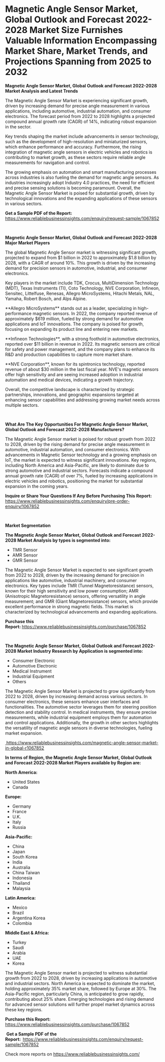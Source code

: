 <p><h1>Magnetic Angle Sensor Market, Global Outlook and Forecast 2022-2028 Market Size Furnishes Valuable Information Encompassing Market Share, Market Trends, and Projections Spanning from 2025 to 2032</h1></p><p><strong>Magnetic Angle Sensor Market, Global Outlook and Forecast 2022-2028 Market Analysis and Latest Trends</strong></p>
<p><p>The Magnetic Angle Sensor Market is experiencing significant growth, driven by increasing demand for precise angle measurement in various applications, including automotive, industrial automation, and consumer electronics. The forecast period from 2022 to 2028 highlights a projected compound annual growth rate (CAGR) of 14%, indicating robust expansion in the sector.</p><p>Key trends shaping the market include advancements in sensor technology, such as the development of high-resolution and miniaturized sensors, which enhance performance and accuracy. Furthermore, the rising integration of magnetic angle sensors in electric vehicles and robotics is contributing to market growth, as these sectors require reliable angle measurements for navigation and control.</p><p>The growing emphasis on automation and smart manufacturing processes across industries is also fueling the demand for magnetic angle sensors. As industries increasingly adopt Industry 4.0 practices, the need for efficient and precise sensing solutions is becoming paramount. Overall, the Magnetic Angle Sensor Market is poised for substantial growth, driven by technological innovations and the expanding applications of these sensors in various sectors.</p></p>
<p><strong>Get a Sample PDF of the Report:&nbsp;</strong> <a href="https://www.reliablebusinessinsights.com/enquiry/request-sample/1067852?utm_campaign=3077&utm_medium=2&utm_source=Github&utm_content=ia&utm_term=21032025&utm_id=magnetic-angle-sensor-market-global-outlook-and-forecast-2022-2028">https://www.reliablebusinessinsights.com/enquiry/request-sample/1067852</a></p>
<p>&nbsp;</p>
<p><strong>Magnetic Angle Sensor Market, Global Outlook and Forecast 2022-2028 Major Market Players</strong></p>
<p><p>The global Magnetic Angle Sensor market is witnessing significant growth, projected to expand from $1 billion in 2022 to approximately $1.8 billion by 2028, with a CAGR of around 10%. This growth is driven by the increasing demand for precision sensors in automotive, industrial, and consumer electronics.</p><p>Key players in the market include TDK, Crocus, MultiDimension Technology (MDT), Texas Instruments (TI), Coto Technology, NVE Corporation, Infineon, Sensitec, Littelfuse, Renesas, Allegro MicroSystems, Hitachi Metals, NAL, Yamaha, Robert Bosch, and Alps Alpine.</p><p>**Allegro MicroSystems** stands out as a leader, specializing in high-performance magnetic sensors. In 2022, the company reported revenue of approximately $619 million, fueled by strong demand for automotive applications and IoT innovations. The company is poised for growth, focusing on expanding its product line and entering new markets.</p><p>**Infineon Technologies**, with a strong foothold in automotive electronics, reported over $11 billion in revenue in 2022. Its magnetic sensors are critical for safety and power management, and the company plans to enhance its R&D and production capabilities to capture more market share.</p><p>**NVE Corporation**, known for its spintronics technology, reported revenue of about $30 million in the last fiscal year. NVE's magnetic sensors offer high sensitivity and are seeing increased adoption in industrial automation and medical devices, indicating a growth trajectory.</p><p>Overall, the competitive landscape is characterized by strategic partnerships, innovations, and geographic expansions targeted at enhancing sensor capabilities and addressing growing market needs across multiple sectors.</p></p>
<p>&nbsp;</p>
<p><strong>What Are The Key Opportunities For Magnetic Angle Sensor Market, Global Outlook and Forecast 2022-2028 Manufacturers?</strong></p>
<p><p>The Magnetic Angle Sensor market is poised for robust growth from 2022 to 2028, driven by the rising demand for precise angle measurement in automotive, industrial automation, and consumer electronics. With advancements in Magnetic Sensor technology and a growing emphasis on IoT, the market is expected to witness significant innovations. Key regions, including North America and Asia-Pacific, are likely to dominate due to strong automotive and industrial sectors. Forecasts indicate a compound annual growth rate (CAGR) of over 7%, fueled by increasing applications in electric vehicles and robotics, positioning the market for substantial expansion in the coming years.</p></p>
<p><strong>Inquire or Share Your Questions If Any Before Purchasing This Report:</strong> <a href="https://www.reliablebusinessinsights.com/enquiry/pre-order-enquiry/1067852?utm_campaign=3077&utm_medium=2&utm_source=Github&utm_content=ia&utm_term=21032025&utm_id=magnetic-angle-sensor-market-global-outlook-and-forecast-2022-2028">https://www.reliablebusinessinsights.com/enquiry/pre-order-enquiry/1067852</a></p>
<p>&nbsp;</p>
<p><strong>Market Segmentation</strong></p>
<p><strong>The Magnetic Angle Sensor Market, Global Outlook and Forecast 2022-2028 Market Analysis by types is segmented into:</strong></p>
<p><ul><li>TMR Sensor</li><li>AMR Sensor</li><li>GMR Sensor</li></ul></p>
<p><p>The Magnetic Angle Sensor Market is expected to see significant growth from 2022 to 2028, driven by the increasing demand for precision in applications like automotive, industrial machinery, and consumer electronics. Key types include TMR (Tunnel Magnetoresistance) sensors, known for their high sensitivity and low power consumption; AMR (Anisotropic Magnetoresistance) sensors, offering versatility in angle measurement; and GMR (Giant Magnetoresistance) sensors, which provide excellent performance in strong magnetic fields. This market is characterized by technological advancements and expanding applications.</p></p>
<p><strong>Purchase this Report:&nbsp;</strong><a href="https://www.reliablebusinessinsights.com/purchase/1067852?utm_campaign=3077&utm_medium=2&utm_source=Github&utm_content=ia&utm_term=21032025&utm_id=magnetic-angle-sensor-market-global-outlook-and-forecast-2022-2028">https://www.reliablebusinessinsights.com/purchase/1067852</a></p>
<p>&nbsp;</p>
<p><strong>The Magnetic Angle Sensor Market, Global Outlook and Forecast 2022-2028 Market Industry Research by Application is segmented into:</strong></p>
<p><ul><li>Consumer Electronic</li><li>Automotive Electronic</li><li>Medical Instrument</li><li>Industrial Equipment</li><li>Others</li></ul></p>
<p><p>The Magnetic Angle Sensor Market is projected to grow significantly from 2022 to 2028, driven by increasing demand across various sectors. In consumer electronics, these sensors enhance user interfaces and functionalities. The automotive sector leverages them for steering position detection and stability control. In medical instruments, they ensure precise measurements, while industrial equipment employs them for automation and control applications. Additionally, the growth in other sectors highlights the versatility of magnetic angle sensors in diverse technologies, fueling market expansion.</p></p>
<p><a href="https://www.reliablebusinessinsights.com/magnetic-angle-sensor-market-in-global-r1067852?utm_campaign=3077&utm_medium=2&utm_source=Github&utm_content=ia&utm_term=21032025&utm_id=magnetic-angle-sensor-market-global-outlook-and-forecast-2022-2028">&nbsp;https://www.reliablebusinessinsights.com/magnetic-angle-sensor-market-in-global-r1067852</a></p>
<p><strong>In terms of Region, the Magnetic Angle Sensor Market, Global Outlook and Forecast 2022-2028 Market Players available by Region are:</strong></p>
<p>
    <p> <strong> North America: </strong>
        <ul>
            <li>United States</li>
            <li>Canada</li>
        </ul>
        </p> 
    <p> <strong> Europe: </strong>
        <ul>
            <li>Germany</li>
            <li>France</li>
            <li>U.K.</li>
            <li>Italy</li>
            <li>Russia</li>
        </ul>
        </p> 
    <p> <strong> Asia-Pacific: </strong>
        <ul>
            <li>China</li>
            <li>Japan</li>
            <li>South Korea</li>
            <li>India</li>
            <li>Australia</li>
            <li>China Taiwan</li>
            <li>Indonesia</li>
            <li>Thailand</li>
            <li>Malaysia</li>
        </ul>
        </p> 
    <p> <strong> Latin America: </strong>
        <ul>
            <li>Mexico</li>
            <li>Brazil</li>
            <li>Argentina Korea</li>
            <li>Colombia</li>
        </ul>
        </p> 
    <p> <strong> Middle East & Africa: </strong>
        <ul>
            <li>Turkey</li>
            <li>Saudi</li>
            <li>Arabia</li>
            <li>UAE</li>
            <li>Korea</li>
        </ul>
    </p>
    </p>
<p><p>The Magnetic Angle Sensor market is projected to witness substantial growth from 2022 to 2028, driven by increasing applications in automotive and industrial sectors. North America is expected to dominate the market, holding approximately 35% market share, followed by Europe at 30%. The Asia-Pacific region, particularly China, is anticipated to grow rapidly, contributing about 25% share. Emerging technologies and rising demand for advanced sensor solutions will further propel market dynamics across these key regions.</p></p>
<p><strong>Purchase this Report: </strong><a href="https://www.reliablebusinessinsights.com/purchase/1067852?utm_campaign=3077&utm_medium=2&utm_source=Github&utm_content=ia&utm_term=21032025&utm_id=magnetic-angle-sensor-market-global-outlook-and-forecast-2022-2028">https://www.reliablebusinessinsights.com/purchase/1067852</a></p>
<p>&nbsp;<strong>Get a Sample PDF of the Report:&nbsp;&nbsp;</strong><a href="https://www.reliablebusinessinsights.com/enquiry/request-sample/1067852?utm_campaign=3077&utm_medium=2&utm_source=Github&utm_content=ia&utm_term=21032025&utm_id=magnetic-angle-sensor-market-global-outlook-and-forecast-2022-2028">https://www.reliablebusinessinsights.com/enquiry/request-sample/1067852</a></p>
<p><strong></strong></p>
<p>Check more reports on <a href="https://www.reliablebusinessinsights.com/?utm_campaign=3077&utm_medium=2&utm_source=Github&utm_content=ia&utm_term=21032025&utm_id=magnetic-angle-sensor-market-global-outlook-and-forecast-2022-2028">https://www.reliablebusinessinsights.com/</a></p>